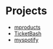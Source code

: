 # Projects

  * [mproducts](./mproducts/mproducts.md)
  * [TicketBash](./ticketbash/ticketbash.md)
  * [myspotify](./myspotify)

 
